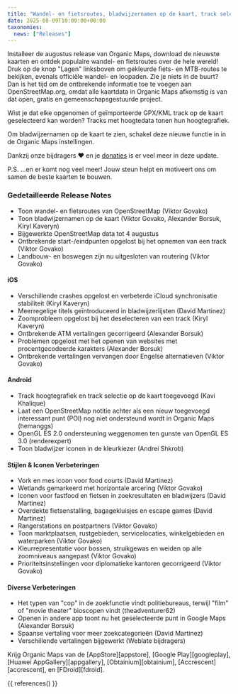 ```yaml
---
title: "Wandel- en fietsroutes, bladwijzernamen op de kaart, track selectie, hoogtegrafiek en meer in de augustus release"
date: 2025-08-09T10:00:00+00:00
taxonomies:
  news: ["Releases"]
---
```


Installeer de augustus release van Organic Maps, download de nieuwste kaarten en ontdek populaire wandel- en fietsroutes over de hele wereld! Druk op de knop "Lagen" linksboven om gekleurde fiets- en MTB-routes te bekijken, evenals officiële wandel- en loopaden. Zie je niets in de buurt? Dan is het tijd om de ontbrekende informatie toe te voegen aan OpenStreetMap.org, omdat alle kaartdata in Organic Maps afkomstig is van dat open, gratis en gemeenschapsgestuurde project.

Wist je dat elke opgenomen of geïmporteerde GPX/KML track op de kaart geselecteerd kan worden? Tracks met hoogtedata tonen hun hoogtegrafiek.

Om bladwijzernamen op de kaart te zien, schakel deze nieuwe functie in in de Organic Maps instellingen.

Dankzij onze bijdragers ❤️ en je [donaties](@/donate/index.nl.md) is er veel meer in deze update.

P.S. ...en er komt nog veel meer! Jouw steun helpt en motiveert ons om samen de beste kaarten te bouwen.

### Gedetailleerde Release Notes

- Toon wandel- en fietsroutes van OpenStreetMap (Viktor Govako)
- Toon bladwijzernamen op de kaart (Viktor Govako, Alexander Borsuk, Kiryl Kaveryn)
- Bijgewerkte OpenStreetMap data tot 4 augustus
- Ontbrekende start-/eindpunten opgelost bij het opnemen van een track (Viktor Govako)
- Landbouw- en boswegen zijn nu uitgesloten van routering (Viktor Govako)

#### iOS
- Verschillende crashes opgelost en verbeterde iCloud synchronisatie stabiliteit (Kiryl Kaveryn)
- Meerregelige titels geïntroduceerd in bladwijzerlijsten (David Martinez)
- Zoomprobleem opgelost bij het deselecteren van een track (Kiryl Kaveryn)
- Ontbrekende ATM vertalingen gecorrigeerd (Alexander Borsuk)
- Problemen opgelost met het openen van websites met procentgecodeerde karakters (Alexander Borsuk)
- Ontbrekende vertalingen vervangen door Engelse alternatieven (Viktor Govako)

#### Android
- Track hoogtegrafiek en track selectie op de kaart toegevoegd (Kavi Khalique)
- Laat een OpenStreetMap notitie achter als een nieuw toegevoegd interessant punt (POI) nog niet ondersteund wordt in Organic Maps (hemanggs)
- OpenGL ES 2.0 ondersteuning weggenomen ten gunste van OpenGL ES 3.0 (renderexpert)
- Toon bladwijzer iconen in de kleurkiezer (Andrei Shkrob)

#### Stijlen & Iconen Verbeteringen
- Vork en mes icoon voor food courts (David Martinez)
- Wetlands gemarkeerd met horizontale arcering (Viktor Govako)
- Iconen voor fastfood en fietsen in zoekresultaten en bladwijzers (David Martinez)
- Overdekte fietsenstalling, bagagekluisjes en escape games (David Martinez)
- Rangerstations en postpartners (Viktor Govako)
- Toon marktplaatsen, rustgebieden, servicelocaties, winkelgebieden en waterparken (Viktor Govako)
- Kleurrepresentatie voor bossen, struikgewas en weiden op alle zoomniveaus aangepast (Viktor Govako)
- Prioriteitsinstellingen voor diplomatieke kantoren gecorrigeerd (Viktor Govako)

#### Diverse Verbeteringen
- Het typen van "cop" in de zoekfunctie vindt politiebureaus, terwijl "film" of "movie theater" bioscopen vindt (theadventurer62)
- Openen in andere app toont nu het geselecteerde punt in Google Maps (Alexander Borsuk)
- Spaanse vertaling voor meer zoekcategorieën (David Martinez)
- Verschillende vertalingen bijgewerkt (Weblate bijdragers)

Krijg Organic Maps van de [AppStore][appstore], [Google Play][googleplay], [Huawei AppGallery][appgallery], [Obtainium][obtainium], [Accrescent][accrescent], en [FDroid][fdroid].

{{ references() }}
